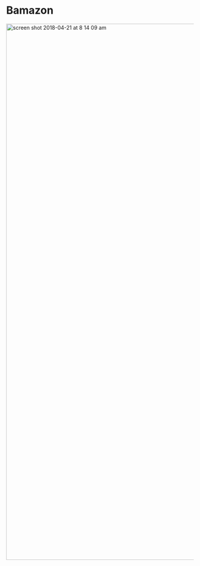 # Bamazon

<img width="1440" alt="screen shot 2018-04-21 at 8 14 09 am" src="https://user-images.githubusercontent.com/29585970/39084162-e423ad14-453e-11e8-9eb4-29df889d2c2f.png">


